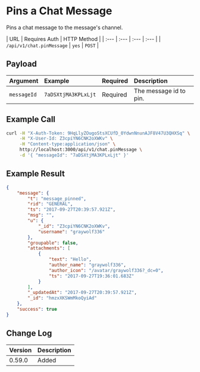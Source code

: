# Pins a Chat Message

Pins a chat message to the message's channel.

| URL | Requires Auth | HTTP Method |
| :--- | :--- | :--- | :--- |
| `/api/v1/chat.pinMessage` | `yes` | `POST` |

## Payload

| Argument | Example | Required | Description |
| :--- | :--- | :--- | :--- |
| `messageId` | `7aDSXtjMA3KPLxLjt` | Required | The message id to pin. |

## Example Call

```bash
curl -H "X-Auth-Token: 9HqLlyZOugoStsXCUfD_0YdwnNnunAJF8V47U3QHXSq" \
     -H "X-User-Id: Z3cpiYN6CNK2oXWKv" \
     -H "Content-type:application/json" \
     http://localhost:3000/api/v1/chat.pinMessage \
     -d '{ "messageId": "7aDSXtjMA3KPLxLjt" }'
```

## Example Result

```json
{
    "message": {
        "t": "message_pinned",
        "rid": "GENERAL",
        "ts": "2017-09-27T20:39:57.921Z",
        "msg": "",
        "u": {
            "_id": "Z3cpiYN6CNK2oXWKv",
            "username": "graywolf336"
        },
        "groupable": false,
        "attachments": [
            {
                "text": "Hello",
                "author_name": "graywolf336",
                "author_icon": "/avatar/graywolf336?_dc=0",
                "ts": "2017-09-27T19:36:01.683Z"
            }
        ],
        "_updatedAt": "2017-09-27T20:39:57.921Z",
        "_id": "hmzxXKSWmMkoQyiAd"
    },
    "success": true
}
```

## Change Log

| Version | Description |
| :--- | :--- |
| 0.59.0 | Added |
